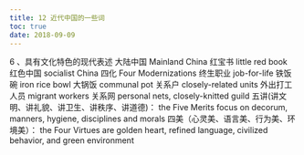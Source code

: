 ```yaml
---
title: 12 近代中国的一些词
toc: true
date: 2018-09-09
---
```

6 、具有文化特色的现代表述
大陆中国 Mainland China
红宝书 little red book
红色中国 socialist China
四化 Four Modernizations
终生职业 job-for-life
铁饭碗 iron rice bowl
大锅饭 communal pot
关系户 closely-related units
外出打工人员 migrant workers 
关系网 personal nets, closely-knitted guild
五讲(讲文明、讲礼貌、讲卫生、讲秩序、讲道德)：
       the Five Merits focus on decorum, manners, hygiene, disciplines and morals
四美（心灵美、语言美、行为美、环境美）：
       the Four Virtues are golden heart, refined language, civilized behavior, and green environment
